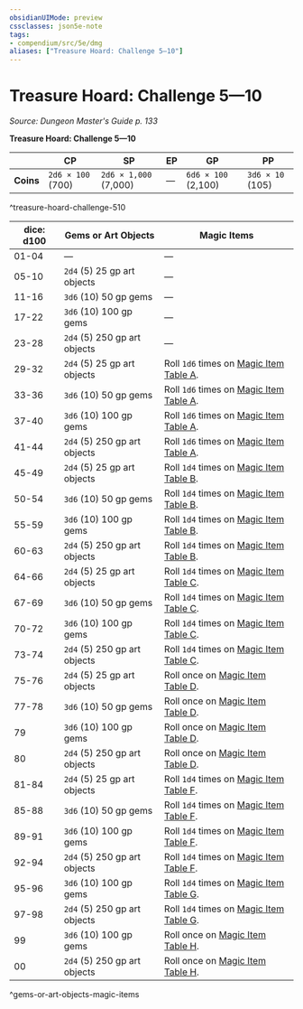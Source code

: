 ```yaml
---
obsidianUIMode: preview
cssclasses: json5e-note
tags:
- compendium/src/5e/dmg
aliases: ["Treasure Hoard: Challenge 5—10"]
---
```

# Treasure Hoard: Challenge 5—10
*Source: Dungeon Master's Guide p. 133* 

**Treasure Hoard: Challenge 5—10**

|  | CP | SP | EP | GP | PP |
|--|----|----|----|----|----|
| **Coins** | `2d6 × 100` (700) | `2d6 × 1,000` (7,000) | — | `6d6 × 100` (2,100) | `3d6 × 10` (105) |
^treasure-hoard-challenge-510

| dice: d100 | Gems or Art Objects | Magic Items |
|------------|---------------------|-------------|
| 01-04 | — | — |
| 05-10 | `2d4` (5) 25 gp art objects | — |
| 11-16 | `3d6` (10) 50 gp gems | — |
| 17-22 | `3d6` (10) 100 gp gems | — |
| 23-28 | `2d4` (5) 250 gp art objects | — |
| 29-32 | `2d4` (5) 25 gp art objects | Roll `1d6` times on [Magic Item Table A](compendium/tables/magic-item-table-a.md). |
| 33-36 | `3d6` (10) 50 gp gems | Roll `1d6` times on [Magic Item Table A](compendium/tables/magic-item-table-a.md). |
| 37-40 | `3d6` (10) 100 gp gems | Roll `1d6` times on [Magic Item Table A](compendium/tables/magic-item-table-a.md). |
| 41-44 | `2d4` (5) 250 gp art objects | Roll `1d6` times on [Magic Item Table A](compendium/tables/magic-item-table-a.md). |
| 45-49 | `2d4` (5) 25 gp art objects | Roll `1d4` times on [Magic Item Table B](compendium/tables/magic-item-table-b.md). |
| 50-54 | `3d6` (10) 50 gp gems | Roll `1d4` times on [Magic Item Table B](compendium/tables/magic-item-table-b.md). |
| 55-59 | `3d6` (10) 100 gp gems | Roll `1d4` times on [Magic Item Table B](compendium/tables/magic-item-table-b.md). |
| 60-63 | `2d4` (5) 250 gp art objects | Roll `1d4` times on [Magic Item Table B](compendium/tables/magic-item-table-b.md). |
| 64-66 | `2d4` (5) 25 gp art objects | Roll `1d4` times on [Magic Item Table C](compendium/tables/magic-item-table-c.md). |
| 67-69 | `3d6` (10) 50 gp gems | Roll `1d4` times on [Magic Item Table C](compendium/tables/magic-item-table-c.md). |
| 70-72 | `3d6` (10) 100 gp gems | Roll `1d4` times on [Magic Item Table C](compendium/tables/magic-item-table-c.md). |
| 73-74 | `2d4` (5) 250 gp art objects | Roll `1d4` times on [Magic Item Table C](compendium/tables/magic-item-table-c.md). |
| 75-76 | `2d4` (5) 25 gp art objects | Roll once on [Magic Item Table D](compendium/tables/magic-item-table-d.md). |
| 77-78 | `3d6` (10) 50 gp gems | Roll once on [Magic Item Table D](compendium/tables/magic-item-table-d.md). |
| 79 | `3d6` (10) 100 gp gems | Roll once on [Magic Item Table D](compendium/tables/magic-item-table-d.md). |
| 80 | `2d4` (5) 250 gp art objects | Roll once on [Magic Item Table D](compendium/tables/magic-item-table-d.md). |
| 81-84 | `2d4` (5) 25 gp art objects | Roll `1d4` times on [Magic Item Table F](compendium/tables/magic-item-table-f.md). |
| 85-88 | `3d6` (10) 50 gp gems | Roll `1d4` times on [Magic Item Table F](compendium/tables/magic-item-table-f.md). |
| 89-91 | `3d6` (10) 100 gp gems | Roll `1d4` times on [Magic Item Table F](compendium/tables/magic-item-table-f.md). |
| 92-94 | `2d4` (5) 250 gp art objects | Roll `1d4` times on [Magic Item Table F](compendium/tables/magic-item-table-f.md). |
| 95-96 | `3d6` (10) 100 gp gems | Roll `1d4` times on [Magic Item Table G](compendium/tables/magic-item-table-g.md). |
| 97-98 | `2d4` (5) 250 gp art objects | Roll `1d4` times on [Magic Item Table G](compendium/tables/magic-item-table-g.md). |
| 99 | `3d6` (10) 100 gp gems | Roll once on [Magic Item Table H](compendium/tables/magic-item-table-h.md). |
| 00 | `2d4` (5) 250 gp art objects | Roll once on [Magic Item Table H](compendium/tables/magic-item-table-h.md). |
^gems-or-art-objects-magic-items